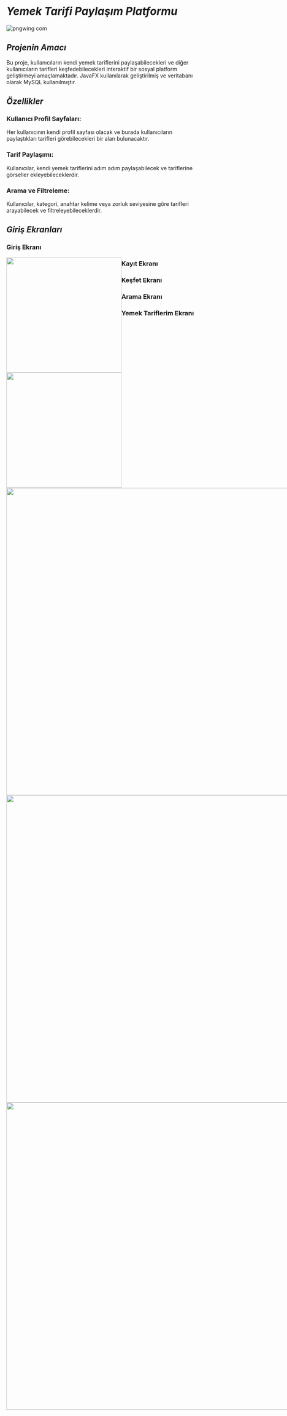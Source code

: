# *Yemek Tarifi Paylaşım Platformu*
![pngwing com](https://github.com/ramazanbulbul/Yemek-Tarifi-Otomasyonu/assets/59332779/08024c03-7cd2-49ca-9ff0-709ee7e0f7c2)

## *Projenin Amacı*

Bu proje, kullanıcıların kendi yemek tariflerini paylaşabilecekleri ve diğer kullanıcıların tarifleri keşfedebilecekleri interaktif bir sosyal platform geliştirmeyi amaçlamaktadır. JavaFX kullanılarak geliştirilmiş ve veritabanı olarak MySQL kullanılmıştır.


## *Özellikler*

### Kullanıcı Profil Sayfaları: 
 Her kullanıcının kendi profil sayfası olacak ve burada kullanıcıların paylaştıkları tarifleri görebilecekleri bir alan bulunacaktır.
### Tarif Paylaşımı: 
 Kullanıcılar, kendi yemek tariflerini adım adım paylaşabilecek ve tariflerine görseller ekleyebileceklerdir.
### Arama ve Filtreleme: 
 Kullanıcılar, kategori, anahtar kelime veya zorluk seviyesine göre tarifleri arayabilecek ve filtreleyebileceklerdir.

## *Giriş Ekranları*
### Giriş Ekranı
<div style=float:left;">
 <img src="https://github.com/ramazanbulbul/Yemek-Tarifi-Otomasyonu/assets/59332779/ecfb8784-2a10-4a12-ba28-6e81ee39a03f" width="300px" />
</div>

### Kayıt Ekranı
<div style=float:left;">
 <img src="https://github.com/ramazanbulbul/Yemek-Tarifi-Otomasyonu/assets/59332779/1a1e549f-48d4-4d20-838c-9d48fefc3795" width="300px" />
</div>

### Keşfet Ekranı
<div style=float:left;">
 <img src="https://github.com/ramazanbulbul/Yemek-Tarifi-Otomasyonu/assets/59332779/014e8e19-9556-4e18-9906-51ea44eb07a4" width="800px" />
</div>

### Arama Ekranı
<div style=float:left;">
 <img src="https://github.com/ramazanbulbul/Yemek-Tarifi-Otomasyonu/assets/59332779/b0eac626-9015-4fef-b536-670be5afe5eb" width="800px" />
</div>

### Yemek Tariflerim Ekranı
<div style=float:left;">
 <img src="https://github.com/ramazanbulbul/Yemek-Tarifi-Otomasyonu/assets/59332779/0604eb63-8151-4dd6-bb7c-bfee2a7074c2" width="800px" />
</div>

